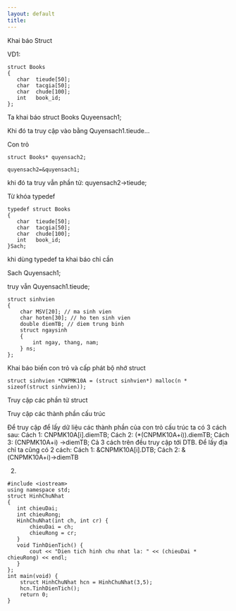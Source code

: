 ```yaml
---
layout: default
title: 
---
```


Khai báo Struct

VD1:
```
struct Books
{
   char  tieude[50];
   char  tacgia[50];
   char  chude[100];
   int   book_id;
};
```
Ta khai báo struct Books Quyeensach1; 

Khi đó ta truy cập vào bằng Quyensach1.tieude...

Con trỏ

```
struct Books* quyensach2;

quyensach2=&quyensach1;
```

khi đó ta truy vẫn phần tử: quyensach2->tieude;



Từ khóa typedef

```
typedef struct Books
{
   char  tieude[50];
   char  tacgia[50];
   char  chude[100];
   int   book_id;
}Sach;
```

khi dùng typedef ta khai báo chỉ cần

Sach Quyensach1;

truy vẫn Quyensach1.tieude;




```
struct sinhvien 
{
    char MSV[20]; // ma sinh vien
    char hoten[30]; // ho ten sinh vien
    double diemTB; // diem trung binh
    struct ngaysinh 
    {
        int ngay, thang, nam;
    } ns;
};
```
 Khai báo biến con trỏ và cấp phát bộ nhớ struct

```
struct sinhvien *CNPMK10A = (struct sinhvien*) malloc(n * sizeof(struct sinhvien)); 
```

Truy cập các phần tử struct

Truy cập các thành phần cấu trúc

Để truy cập để lấy dữ liệu các thành phần của con trỏ cấu trúc ta có 3 cách sau:
Cách 1: CNPMK10A[i].diemTB;
Cách 2: (*(CNPMK10A+i)).diemTB;
Cách 3: (CNPMK10A+i) ->diemTB;
Cả 3 cách trên đều truy cập tới DTB.
Để lấy địa chỉ ta cũng có 2 cách:
Cách 1: &CNPMK10A[i].DTB;
Cách 2: &(CNPMK10A+i)->diemTB


2.
```
#include <iostream>    
using namespace std;    
struct HinhChuNhat      
{      
   int chieuDai;
   int chieuRong;
   HinhChuNhat(int ch, int cr) {
       chieuDai = ch;
       chieuRong = cr;
   }
   void TinhDienTich() {
       cout << "Dien tich hinh chu nhat la: " << (chieuDai * chieuRong) << endl;  
   }   
};      
int main(void) {    
    struct HinhChuNhat hcn = HinhChuNhat(3,5);        
    hcn.TinhDienTich();    
    return 0;    
}
```
